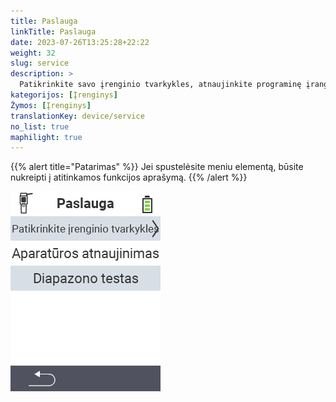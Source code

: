 ```yaml
---
title: Paslauga
linkTitle: Paslauga
date: 2023-07-26T13:25:28+22:22
weight: 32
slug: service
description: >
  Patikrinkite savo įrenginio tvarkykles, atnaujinkite programinę įrangą ir atlikite diapazono testą
kategorijos: [Įrenginys]
Žymos: [Įrenginys]
translationKey: device/service
no_list: true
maphilight: true
---
```

{{% alert title="Patarimas" %}}
Jei spustelėsite meniu elementą, būsite nukreipti į atitinkamos funkcijos aprašymą.
{{% /alert %}}

<img src="menu.png" alt="VitalControl Paslauga" title="Paslauga" usemap="#workmap" class="maphilight" />

<map name="workmap">
  <area shape="rect" coords="2,42,238,82" alt="Patikrinkite įrenginio tvarkykles" title="Instrukcijas, kaip patikrinti savo įrenginio tvarkykles, rasite čia&#10;Pelės spustelėjimas: atidaryti dokumentaciją" href="/en/docs/diagnosis/hardware/">
  <area shape="rect" coords="2,82,238,122" alt="Programinės įrangos atnaujinimas" title="Instrukcijas, kaip atnaujinti savo programinę įrangą, rasite čia&#10;Pelės spustelėjimas: atidaryti dokumentaciją" href="/en/docs/firmware/update/">
  <area shape="rect" coords="2,122,238,162" alt="Diapazono testas" title="Instrukcijas, kaip atlikti diapazono testą, rasite čia&#10;Pelės spustelėjimas: atidaryti dokumentaciją" href="/en/docs/diagnosis/rfid-scan/">

  <area shape="rect" coords="2,282,120,319" alt="Atgal" title="Grįžti atgal į lygį&#10;Pelės spustelėjimas: atidaryti dokumentaciją" href="/en/docs/device/">
</map>
